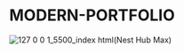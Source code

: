 # MODERN-PORTFOLIO
 ![127 0 0 1_5500_index html(Nest Hub Max)](https://github.com/kambleshreyass/MODERN-PORTFOLIO/assets/131704263/6b0bfa5e-b086-470f-b553-6eab4b751d91)
